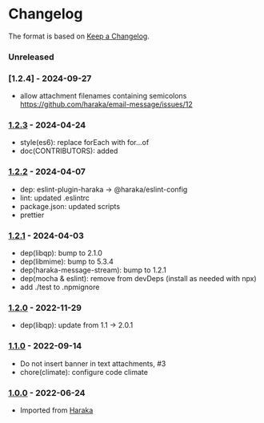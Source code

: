 # Changelog

The format is based on [Keep a Changelog](https://keepachangelog.com/).

### Unreleased

### [1.2.4] - 2024-09-27
- allow attachment filenames containing semicolons https://github.com/haraka/email-message/issues/12

### [1.2.3] - 2024-04-24

- style(es6): replace forEach with for...of
- doc(CONTRIBUTORS): added

### [1.2.2] - 2024-04-07

- dep: eslint-plugin-haraka -> @haraka/eslint-config
- lint: updated .eslintrc
- package.json: updated scripts
- prettier

### [1.2.1] - 2024-04-03

- dep(libqp): bump to 2.1.0
- dep(libmime): bump to 5.3.4
- dep(haraka-message-stream): bump to 1.2.1
- dep(mocha & eslint): remove from devDeps (install as needed with npx)
- add ./test to .npmignore

### [1.2.0] - 2022-11-29

- dep(libqp): update from 1.1 -> 2.0.1

### [1.1.0] - 2022-09-14

- Do not insert banner in text attachments, #3
- chore(climate): configure code climate

### [1.0.0] - 2022-06-24

- Imported from [Haraka](https://github.com/haraka/Haraka)

[1.0.0]: https://github.com/haraka/email-message/releases/tag/v1.0.0
[1.1.0]: https://github.com/haraka/email-message/releases/tag/v1.1.0
[1.2.0]: https://github.com/haraka/email-message/releases/tag/v1.2.0
[1.2.1]: https://github.com/haraka/email-message/releases/tag/v1.2.1
[1.2.2]: https://github.com/haraka/email-message/releases/tag/v1.2.2
[1.2.3]: https://github.com/haraka/email-message/releases/tag/v1.2.3
